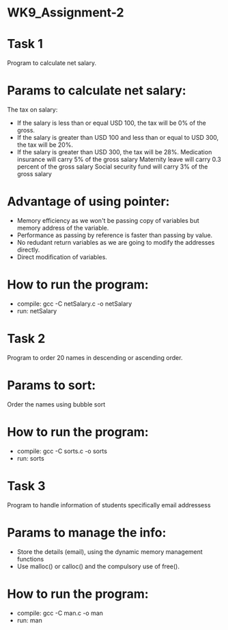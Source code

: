 # WK9_Assignment-2
# Task 1 
Program to calculate net salary.
# Params to calculate net salary:
 The tax on salary:
- If the salary is less than or equal USD 100, the tax will be 0% of the gross.
- If the salary is greater than USD 100 and less than or equal to USD 300, the tax will be 20%.
- If the salary is greater than USD 300, the tax will be 28%.
 Medication insurance will carry 5% of the gross salary
 Maternity leave will carry 0.3 percent of the gross salary
 Social security fund will carry 3% of the gross salary

# Advantage of using pointer:
- Memory efficiency as we won't be passing copy of variables but memory address of the variable.
- Performance as passing by reference is faster than passing by value.
- No redudant return variables as we are going to modify the addresses directly.
- Direct modification of variables.

# How to run the program:
  -  compile: gcc -C netSalary.c -o netSalary
  -  run: netSalary

# Task 2
Program to order 20 names in descending or ascending order.
# Params to sort:
Order the names using bubble sort
# How to run the program:
  -  compile: gcc -C sorts.c -o sorts
  -  run: sorts

# Task 3
Program to handle information of students specifically email addressess
# Params to manage the info:
  - Store the details (email), using the dynamic memory management functions
  - Use malloc() or calloc() and the compulsory use of free().
# How to run the program:
  -  compile: gcc -C man.c -o man
  -  run: man

